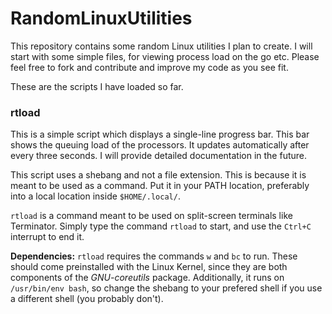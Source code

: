 # RandomLinuxUtilities

This repository contains some random Linux utilities I plan to create. I will start with some simple files, for viewing process load on the go etc. Please feel free to fork and contribute and improve my code as you see fit.

These are the scripts I have loaded so far.

### rtload

This is a simple script which displays a single-line progress bar. This bar shows the queuing load of the processors. It updates automatically after every three seconds. I will provide detailed documentation in the future.

This script uses a shebang and not a file extension. This is because it is meant to be used as a command. Put it in your PATH location, preferably into a local location inside `$HOME/.local/`.

`rtload` is a command meant to be used on split-screen terminals like Terminator. Simply type the command `rtload` to start, and use the `Ctrl+C` interrupt to end it.

**Dependencies:** `rtload` requires the commands `w` and `bc` to run. These should come preinstalled with the Linux Kernel, since they are both components of the *GNU-coreutils* package. Additionally, it runs on `/usr/bin/env bash`, so change the shebang to your prefered shell if you use a different shell (you probably don't).
